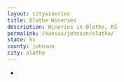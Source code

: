 ```yaml
---
layout: citywineries
title: Olathe Wineries
description: Wineries in Olathe, KS
permalink: /kansas/johnson/olathe/
state: ks
county: johnson
city: olathe
---
```

-
